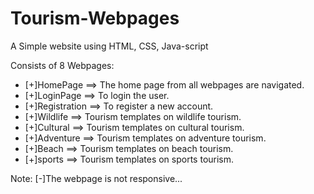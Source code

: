 # Tourism-Webpages

A Simple website using HTML, CSS, Java-script

Consists of 8 Webpages:

-   [+]HomePage     ==> The home page from all webpages are navigated.  
-   [+]LoginPage    ==> To login the user.
-   [+]Registration ==> To register a new account.
-   [+]Wildlife     ==> Tourism templates on wildlife tourism.
-   [+]Cultural     ==> Tourism templates on cultural tourism.
-   [+]Adventure    ==> Tourism templates on adventure tourism.
-   [+]Beach        ==> Tourism templates on beach tourism.
-   [+]sports       ==> Tourism templates on sports tourism.

Note:
    [-]The webpage is not responsive...
